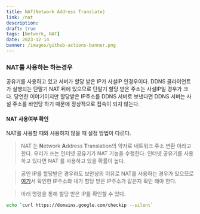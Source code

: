 ```yaml
---
title: NAT(Network Address Translate)
link: /nat
description: 
draft: true
tags: [Network, NAT]
date: 2023-12-14
banner: /images/github-actions-banner.png
---
```



### NAT를 사용하는 하는경우
 공유기를 사용하고 있고 서버가 할당 받은 IP가 사설IP 인경우이다. DDNS 클라이언트가 실행되는 단말기 NAT 뒤에 있으므로 단말기 할당 받은 주소는 사설IP일 경우가 크다. 
당연한 이야기이지만 할당받은 IP주소를 DDNS 서버로 보낸다면 DDNS 서버는 사설 주소를 바인당 하기 때문에 정상적으로 접속이 되지 않는다. 


#### NAT 사용여부 확인
NAT를 사용할 때와 사용하지 않을 때 설정 방법이 다르다. 

> NAT 는 **N**etwork **A**ddress **T**ranslation의 약자로 네트워크 주소 변환 이라고 한다. 우리가 쓰는 인터넷 공유기가  NAT 기능을 수행한다. 인터넷 공유기를 사용하고 있다면 NAT 를 사용하고 있을 확률이 높다. 

> 공인 IP를 할당받은 경우라도 보안상의 이유로 NAT를 사용하는 경우가 있으므로 [여기](https://nordvpn.com/what-is-my-ip/)서 확인한 IP주소와 내가 할당 받은 IP주소가 같은지  확인 해야 한다. 

> 아래 명령을 통해 할당 받은 IP를 확인할 수 있다. 
```bash
echo `curl https://domains.google.com/checkip --silent`
```